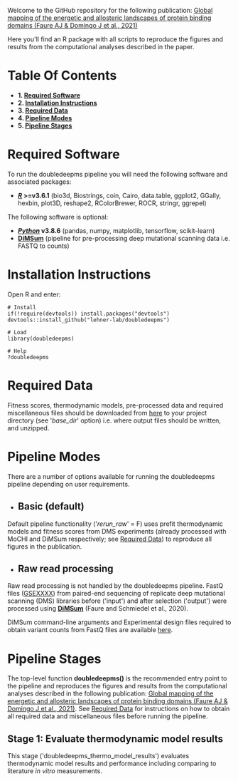 Welcome to the GitHub repository for the following publication: [Global mapping of the energetic and allosteric landscapes of protein binding domains (Faure AJ & Domingo J et al., 2021)]()

Here you'll find an R package with all scripts to reproduce the figures and results from the computational analyses described in the paper.

# Table Of Contents

* **1. [Required Software](#required-software)**
* **2. [Installation Instructions](#installation-instructions)**
* **3. [Required Data](#required-data)**
* **4. [Pipeline Modes](#pipeline-modes)**
* **5. [Pipeline Stages](#pipeline-stages)**

# Required Software

To run the doubledeepms pipeline you will need the following software and associated packages:

* **[_R_](https://www.r-project.org/) >=v3.6.1** (bio3d, Biostrings, coin, Cairo, data.table, ggplot2, GGally, hexbin, plot3D, reshape2, RColorBrewer, ROCR, stringr, ggrepel)

The following software is optional:

* **[_Python_](https://www.python.org/) v3.8.6** (pandas, numpy, matplotlib, tensorflow, scikit-learn) 
* **[DiMSum](https://github.com/lehner-lab/DiMSum)** (pipeline for pre-processing deep mutational scanning data i.e. FASTQ to counts)

# Installation Instructions

Open R and enter:

```
# Install
if(!require(devtools)) install.packages("devtools")
devtools::install_github("lehner-lab/doubledeepms")

# Load
library(doubledeepms)

# Help
?doubledeepms
```

# Required Data

Fitness scores, thermodynamic models, pre-processed data and required miscellaneous files should be downloaded from [here]() to your project directory (see '_base_dir_' option) i.e. where output files should be written, and unzipped.

# Pipeline Modes

There are a number of options available for running the doubledeepms pipeline depending on user requirements.

* ## Basic (default)

Default pipeline functionality ('_rerun_raw_' = F) uses prefit thermodynamic models and fitness scores from DMS experiments (already processed with MoCHI and DiMSum respectively; see [Required Data](#required-data)) to reproduce all figures in the publication.

* ## Raw read processing

Raw read processing is not handled by the doubledeepms pipeline. FastQ files ([GSEXXXX](https://www.ncbi.nlm.nih.gov/geo/query/acc.cgi?acc=GSEXXXX)) from paired-end sequencing of replicate deep mutational scanning (DMS) libraries before ('input') and after selection ('output') were processed using **[DiMSum](https://github.com/lehner-lab/DiMSum)** (Faure and Schmiedel et al., 2020).

DiMSum command-line arguments and Experimental design files required to obtain variant counts from FastQ files are available [here]().

# Pipeline Stages

The top-level function **doubledeepms()** is the recommended entry point to the pipeline and reproduces the figures and results from the computational analyses described in the following publication: [Global mapping of the energetic and allosteric landscapes of protein binding domains (Faure AJ & Domingo J et al., 2021)](). See [Required Data](#required-data) for instructions on how to obtain all required data and miscellaneous files before running the pipeline.

## Stage 1: Evaluate thermodynamic model results

This stage ('doubledeepms_thermo_model_results') evaluates thermodynamic model results and performance including comparing to literature _in vitro_ measurements.




